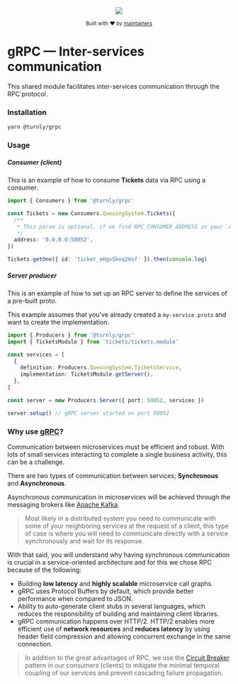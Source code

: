 <div align="center">
  <p align="center">
      <a href="https://turnly.app" target="_blank" rel="noopener">
          <img src="https://raw.githubusercontent.com/turnly/turnly/develop/docs/assets/github-header.png" />
      </a>
  </p>

  <p>
    <sub>
      Built with ❤︎ by
      <a href="https://github.com/turnly/turnly/blob/develop/OWNERS.md">
        maintainers
      </a>
    </sub>
  </p>
</div>

# gRPC — Inter-services communication

This shared module facilitates inter-services communication through the RPC protocol.

### Installation

```sh
yarn @turnly/grpc
```

### Usage

##### Consumer (client)

This is an example of how to consume **Tickets** data via RPC using a consumer.

```typescript
import { Consumers } from '@turnly/grpc'

const Tickets = new Consumers.QueuingSystem.Tickets({
  /**
   * This param is optional, if we find RPC_CONSUMER_ADDRESS in your .env we will ignore it.
   */
  address: '0.0.0.0:50052',
})

Tickets.getOne({ id: 'ticket_eHgxSkoq2msf' }).then(console.log)
```

##### Server producer

This is an example of how to set up an RPC server to define the services of a pre-built proto.

This example assumes that you've already created a `my-service.proto` and want to create the implementation.

```typescript
import { Producers } from '@turnly/grpc'
import { TicketsModule } from 'tickets/tickets.module'

const services = [
  {
    definition: Producers.QueuingSystem.TicketsService,
    implementation: TicketsModule.getServer(),
  },
]

const server = new Producers.Server({ port: 50052, services })

server.setup() // gRPC server started on port 50052
```

### Why use [gRPC](https://www.ibm.com/docs/en/aix/7.1?topic=concepts-remote-procedure-call)?

Communication between microservices must be efficient and robust. With lots of small services interacting
to complete a single business activity, this can be a challenge.

There are two types of communication between services; **Synchronous** and **Asynchronous**.

Asynchronous communication in microservices will be achieved through the
messaging brokers like [Apache Kafka](https://github.com/turnly/shared/tree/main/src/event-bus).

> Most likely in a distributed system you need to communicate with some of your neighboring services
> at the request of a client, this type of case is where you will need to communicate
> directly with a service synchronously and wait for its response.

With that said, you will understand why having synchronous communication is crucial
in a service-oriented architecture and for this we chose RPC because of the following:

- Building **low latency** and **highly scalable** microservice call graphs.
- gRPC uses Protocol Buffers by default, which provide better performance when compared to JSON.
- Ability to auto-generate client stubs in several languages, which reduces
the responsibility of building and maintaining client libraries.
- gRPC communication happens over HTTP/2. HTTP/2 enables more efficient use of **network resources**
and **reduces latency** by using header field compression and allowing concurrent exchange in the same connection.

> In addition to the great advantages of RPC, we use the
> [Circuit Breaker](https://docs.microsoft.com/en-us/azure/architecture/patterns/circuit-breaker)
> pattern in our consumers (clients) to mitigate the minimal temporal coupling of
> our services and prevent cascading failure propagation.
